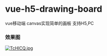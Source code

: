 # vue-h5-drawing-board
vue移动端 canvas实现简单的画板 支持H5,PC

### 效果图
[![TcHlCQ.jpg](https://s4.ax1x.com/2021/12/29/TcHlCQ.jpg)](https://imgtu.com/i/TcHlCQ)